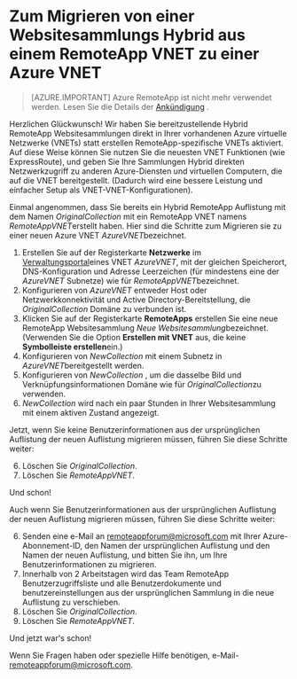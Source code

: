 <properties
    pageTitle="Zum Migrieren von einem RemoteApp VNET zu einer Azure VNET | Microsoft Azure"
    description="Informationen Sie zum Migrieren von einem RemoteApp VNET zu einer Azure VNET"
    services="remoteapp"
    documentationCenter=""
    authors="lizap"
    manager="mbaldwin" />

<tags
    ms.service="remoteapp"
    ms.workload="compute"
    ms.tgt_pltfrm="na"
    ms.devlang="na"
    ms.topic="article"
    ms.date="08/15/2016"
    ms.author="elizapo" />



# <a name="how-to-migrate-a-hybrid-collection-from-a-remoteapp-vnet-to-an-azure-vnet"></a>Zum Migrieren von einer Websitesammlungs Hybrid aus einem RemoteApp VNET zu einer Azure VNET

> [AZURE.IMPORTANT]
> Azure RemoteApp ist nicht mehr verwendet werden. Lesen Sie die Details der [Ankündigung](https://go.microsoft.com/fwlink/?linkid=821148) .

Herzlichen Glückwunsch! Wir haben Sie bereitzustellende Hybrid RemoteApp Websitesammlungen direkt in Ihrer vorhandenen Azure virtuelle Netzwerke (VNETs) statt erstellen RemoteApp-spezifische VNETs aktiviert. Auf diese Weise können Sie nutzen Sie die neuesten VNET Funktionen (wie ExpressRoute), und geben Sie Ihre Sammlungen Hybrid direkten Netzwerkzugriff zu anderen Azure-Diensten und virtuellen Computern, die auf die VNET bereitgestellt.  (Dadurch wird eine bessere Leistung und einfacher Setup als VNET-VNET-Konfigurationen).


Einmal angenommen, dass Sie bereits ein Hybrid RemoteApp Auflistung mit dem Namen *OriginalCollection* mit ein RemoteApp VNET namens *RemoteAppVNET*erstellt haben. Hier sind die Schritte zum Migrieren sie zu einer neuen Azure VNET *AzureVNET*bezeichnet.

1.  Erstellen Sie auf der Registerkarte **Netzwerke** im [Verwaltungsportal](http://manage.windowsazure.com/)eines VNET *AzureVNET*, mit der gleichen Speicherort, DNS-Konfiguration und Adresse Leerzeichen (für mindestens eine der *AzureVNET* Subnetze) wie für *RemoteAppVNET*bezeichnet.
2.  Konfigurieren von *AzureVNET* entweder Host oder Netzwerkkonnektivität und Active Directory-Bereitstellung, die *OriginalCollection* Domäne zu verbunden ist.
3.  Klicken Sie auf der Registerkarte **RemoteApps** erstellen Sie eine neue RemoteApp Websitesammlung *Neue Websitesammlung*bezeichnet. (Verwenden Sie die Option **Erstellen mit VNET** aus, die keine **Symbolleiste erstellen**ein.)
3.  Konfigurieren von *NewCollection* mit einem Subnetz in *AzureVNET*bereitgestellt werden.
4.  Konfigurieren von *NewCollection* , um die dasselbe Bild und Verknüpfungsinformationen Domäne wie für *OriginalCollection*zu verwenden.
5.  *NewCollection* wird nach ein paar Stunden in Ihrer Websitesammlung mit einem aktiven Zustand angezeigt.

Jetzt, wenn Sie keine Benutzerinformationen aus der ursprünglichen Auflistung der neuen Auflistung migrieren müssen, führen Sie diese Schritte weiter:

6.  Löschen Sie *OriginalCollection*.
7.  Löschen Sie *RemoteAppVNET*.

Und schon!

Auch wenn Sie Benutzerinformationen aus der ursprünglichen Auflistung der neuen Auflistung migrieren müssen, führen Sie diese Schritte weiter:

6.  Senden eine e-Mail an [remoteappforum@microsoft.com](mailto:remoteappforum@microsoft.com?subject=Azure%20RemoteApp%20user%20information%20migration) mit Ihrer Azure-Abonnement-ID, den Namen der ursprünglichen Auflistung und den Namen der neuen Auflistung, und bitten Sie ihn, um Ihre Benutzerinformationen zu migrieren.
7.  Innerhalb von 2 Arbeitstagen wird das Team RemoteApp Benutzerzugriffsliste und alle Benutzerdokumente und benutzereinstellungen aus der ursprünglichen Sammlung in die neue Auflistung zu verschieben.
8.  Löschen Sie *OriginalCollection*.
9.  Löschen Sie *RemoteAppVNET*.

Und jetzt war's schon!

Wenn Sie Fragen haben oder spezielle Hilfe benötigen, e-Mail- [remoteappforum@microsoft.com](mailto:remoteappforum@microsoft.com?subject=Azure%20RemoteApp%20VNET%20migration%20help).
